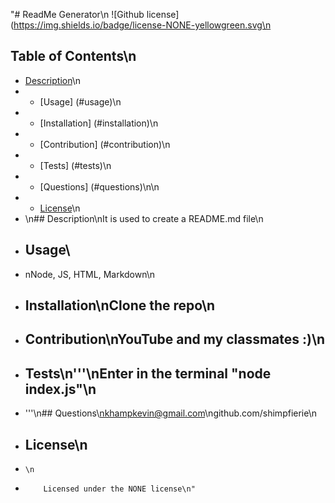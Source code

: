 "# ReadMe Generator\n
![Github license](https://img.shields.io/badge/license-NONE-yellowgreen.svg\n
## Table of Contents\n
* [Description](#description)\n
* * [Usage] (#usage)\n
* * [Installation] (#installation)\n
* * [Contribution] (#contribution)\n
* * [Tests] (#tests)\n
* * [Questions] (#questions)\n\n
* * [License](#license)\n
* \n## Description\nIt is used to create a README.md file\n
* ## Usage\
* nNode, JS, HTML, Markdown\n
* ## Installation\nClone the repo\n
* ## Contribution\nYouTube and my classmates :)\n
* ## Tests\n'''\nEnter in the terminal \"node index.js\"\n
* '''\n## Questions\nkhampkevin@gmail.com\ngithub.com/shimpfierie\n
* ## License\n
*     \n
*         Licensed under the NONE license\n"
